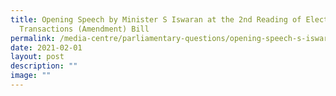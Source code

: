 ```yaml
---
title: Opening Speech by Minister S Iswaran at the 2nd Reading of Electronic
  Transactions (Amendment) Bill
permalink: /media-centre/parliamentary-questions/opening-speech-s-iswaran-2nd-reading-eta-bill/
date: 2021-02-01
layout: post
description: ""
image: ""
---
```

